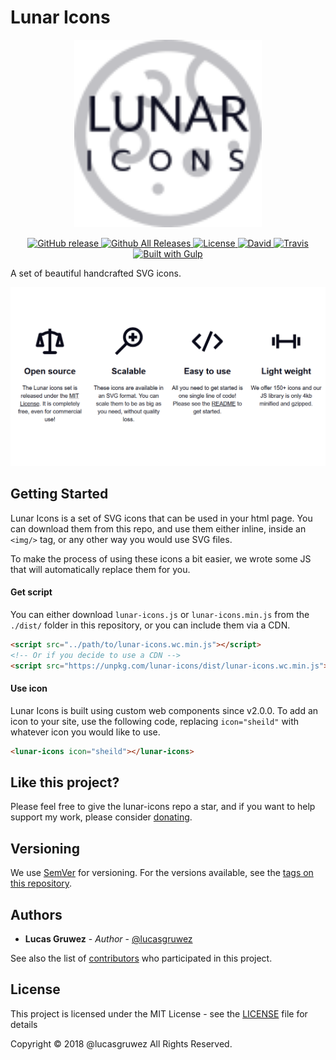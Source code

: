 # Lunar Icons

<p align="center">
    <img src="docs/img/black/logo-header.svg" width="300"/>
</p>

<p align="center">
    <a href="https://github.com/lucasgruwez/lunar-icons/releases">
        <img src="https://img.shields.io/github/release/lucasgruwez/lunar-icons.svg" alt="GitHub release" data-pin-nopin="true">
    </a>
    <a href="https://github.com/lucasgruwez/lunar-icons/releases">
        <img src="https://img.shields.io/github/downloads/lucasgruwez/lunar-icons/total.svg" alt="Github All Releases" data-pin-nopin="true">
    </a>
    <a href="LICENSE">
        <img src="https://img.shields.io/github/license/lucasgruwez/lunar-icons.svg" alt="License" data-pin-nopin="true">
    </a>
    <a href="">
        <img src="https://img.shields.io/david/dev/lucasgruwez/lunar-icons.svg" alt="David" data-pin-nopin="true">
    </a>
    <a href="https://travis-ci.org/lucasgruwez/lunar-icons">
        <img src="https://img.shields.io/travis/lucasgruwez/lunar-icons.svg" alt="Travis" data-pin-nopin="true">
    </a>
    <a href="http://gulpjs.com/">
        <img src="https://img.shields.io/badge/Built%20with-Gulp-%23CF4646.svg" alt="Built with Gulp" data-pin-nopin="true">
    </a>
</p>

A set of beautiful handcrafted SVG icons.

![Features](features.png)

## Getting Started

Lunar Icons is a set of SVG icons that can be used in your html page. You can download them from this repo, and use them either inline, inside an `<img/>` tag, or any other way you would use SVG files.

To make the process of using these icons a bit easier, we wrote some JS that will automatically replace them for you.

#### Get script

You can either download `lunar-icons.js` or `lunar-icons.min.js` from the `./dist/` folder in this repository, or you can include them via a CDN.

```html
<script src="../path/to/lunar-icons.wc.min.js"></script>
<!-- Or if you decide to use a CDN -->
<script src="https://unpkg.com/lunar-icons/dist/lunar-icons.wc.min.js"></script>
```

#### Use icon

Lunar Icons is built using custom web components since v2.0.0. To add an icon to your site, use the following code, replacing `icon="sheild"` with whatever icon you would like to use.

```html
<lunar-icons icon="sheild"></lunar-icons>
```

## Like this project?

Please feel free to give the lunar-icons repo a star, and if you want to help support my work, please consider [donating](https://paypal.me/lucasgruwez).

## Versioning

We use [SemVer](http://semver.org/) for versioning. For the versions available, see the [tags on this repository](https://github.com/lucasgruwez/waffle-grid/tags).

## Authors

- **Lucas Gruwez** - *Author* - [@lucasgruwez](https://github.com/lucasgruwez)

See also the list of [contributors](https://github.com/lucasgruwez/waffle-grid/contributors) who participated in this project.

## License

This project is licensed under the MIT License - see the [LICENSE](LICENSE) file for details

Copyright &copy; 2018 @lucasgruwez All Rights Reserved.
